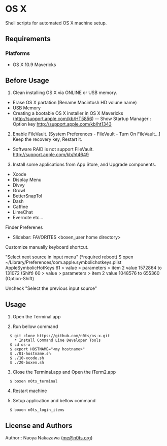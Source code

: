 OS X
===================================
Shell scripts for automated OS X machine setup.


Requirements
------------
### Platforms
- OS X 10.9 Mavericks


Before Usage
----

1. Clean installing OS X via ONLINE or USB memory. 
  - Erase OS X partation (Rename Macintosh HD volune name)
  - USB Memory 
  - Creating a bootable OS X installer in OS X Mavericks
    (http://support.apple.com/kb/HT5856)
  -- Show Startup Manager : Option key http://support.apple.com/kb/ht1343

2. Enable FileVault. [System Preferences - FileVault - Turn On FileVault...]
  Keep the recovery key, Restart it.
  * Software RAID is not support FileVault.
  http://support.apple.com/kb/ht4649

3. Install some applications from App Store, and Upgrade components.
  - Xcode
  - Display Menu
  - Divvy
  - Growl
  - BetterSnapTol
  - Dash
  - Caffine
  - LimeChat
  - Evernote
  etc...

Finder Preferenes
- Slidebar: FAVORITES <boxen_user home directory>

Customize manually keyboard shortcut.

  "Select next source in input menu" (*required reboot)
  $ open ~/Library/Preferences/com.apple.symbolichotkeys.plist
  AppleSymbolicHotKeys
  61 > value > parameters > item 2 value 1572864 to 131072 (Shift)
  60 > value > parameters > item 2 value 1048576 to 655360 (Option-Shift)

  Uncheck
  "Select the previous input source"


Usage
-----

  1. Open the Terminal.app

  2. Run bellow command

```
  $ git clone https://github.com/n0ts/os-x.git
    * Install Command Line Developer Tools
  $ cd os-x
  $ export HOSTNAME="<my hostname>"
  $ ./01-hostname.sh
  $ ./10-xcode.sh
  $ ./20-boxen.sh
```

  3. Close the Terminal.app and Open the iTerm2.app
```
  $ boxen n0ts_terminal
```

  4. Restart machine

  5. Setup application and bellow command
```
  $ boxen n0ts_login_items
```


License and Authors
-------------------
Author:: Naoya Nakazawa (<me@n0ts.org>)
 